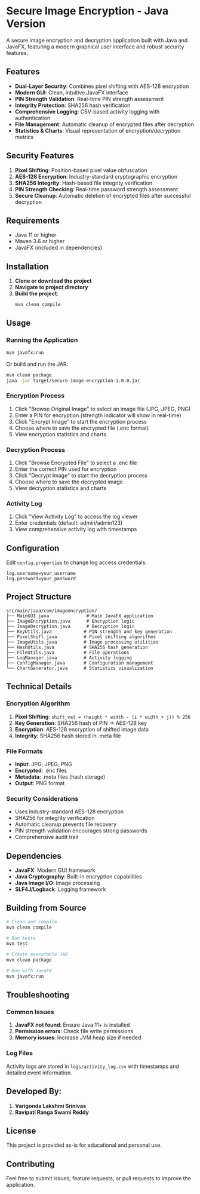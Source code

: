 ﻿# Secure Image Encryption - Java Version

A secure image encryption and decryption application built with Java and JavaFX, featuring a modern graphical user interface and robust security features.

## Features

- **Dual-Layer Security**: Combines pixel shifting with AES-128 encryption
- **Modern GUI**: Clean, intuitive JavaFX interface
- **PIN Strength Validation**: Real-time PIN strength assessment
- **Integrity Protection**: SHA256 hash verification
- **Comprehensive Logging**: CSV-based activity logging with authentication
- **File Management**: Automatic cleanup of encrypted files after decryption
- **Statistics & Charts**: Visual representation of encryption/decryption metrics

## Security Features

1. **Pixel Shifting**: Position-based pixel value obfuscation
2. **AES-128 Encryption**: Industry-standard cryptographic encryption
3. **SHA256 Integrity**: Hash-based file integrity verification
4. **PIN Strength Checking**: Real-time password strength assessment
5. **Secure Cleanup**: Automatic deletion of encrypted files after successful decryption

## Requirements

- Java 11 or higher
- Maven 3.6 or higher
- JavaFX (included in dependencies)

## Installation

1. **Clone or download the project**
2. **Navigate to project directory**
3. **Build the project**:
   ```bash
   mvn clean compile
   ```

## Usage

### Running the Application

```bash
mvn javafx:run
```

Or build and run the JAR:
```bash
mvn clean package
java -jar target/secure-image-encryption-1.0.0.jar
```

### Encryption Process

1. Click "Browse Original Image" to select an image file (JPG, JPEG, PNG)
2. Enter a PIN for encryption (strength indicator will show in real-time)
3. Click "Encrypt Image" to start the encryption process
4. Choose where to save the encrypted file (.enc format)
5. View encryption statistics and charts

### Decryption Process

1. Click "Browse Encrypted File" to select a .enc file
2. Enter the correct PIN used for encryption
3. Click "Decrypt Image" to start the decryption process
4. Choose where to save the decrypted image
5. View decryption statistics and charts

### Activity Log

1. Click "View Activity Log" to access the log viewer
2. Enter credentials (default: admin/admin123)
3. View comprehensive activity log with timestamps

## Configuration

Edit `config.properties` to change log access credentials:
```properties
log.username=your_username
log.password=your_password
```

## Project Structure

```
src/main/java/com/imageencryption/
├── MainGUI.java              # Main JavaFX application
├── ImageEncryption.java      # Encryption logic
├── ImageDecryption.java      # Decryption logic
├── KeyUtils.java            # PIN strength and key generation
├── PixelShift.java          # Pixel shifting algorithms
├── ImageUtils.java          # Image processing utilities
├── HashUtils.java           # SHA256 hash generation
├── FileUtils.java           # File operations
├── LogManager.java          # Activity logging
├── ConfigManager.java       # Configuration management
└── ChartGenerator.java      # Statistics visualization
```

## Technical Details

### Encryption Algorithm

1. **Pixel Shifting**: `shift_val = (height * width - (i * width + j)) % 256`
2. **Key Generation**: SHA256 hash of PIN → AES-128 key
3. **Encryption**: AES-128 encryption of shifted image data
4. **Integrity**: SHA256 hash stored in .meta file

### File Formats

- **Input**: JPG, JPEG, PNG
- **Encrypted**: .enc files
- **Metadata**: .meta files (hash storage)
- **Output**: PNG format

### Security Considerations

- Uses industry-standard AES-128 encryption
- SHA256 for integrity verification
- Automatic cleanup prevents file recovery
- PIN strength validation encourages strong passwords
- Comprehensive audit trail

## Dependencies

- **JavaFX**: Modern GUI framework
- **Java Cryptography**: Built-in encryption capabilities
- **Java Image I/O**: Image processing
- **SLF4J/Logback**: Logging framework

## Building from Source

```bash
# Clean and compile
mvn clean compile

# Run tests
mvn test

# Create executable JAR
mvn clean package

# Run with JavaFX
mvn javafx:run
```

## Troubleshooting

### Common Issues

1. **JavaFX not found**: Ensure Java 11+ is installed
2. **Permission errors**: Check file write permissions
3. **Memory issues**: Increase JVM heap size if needed

### Log Files

Activity logs are stored in `logs/activity_log.csv` with timestamps and detailed event information.

## Developed By:
1. **Varigonda Lakshmi Srinivas** 
2. **Ravipati Ranga Swami Reddy**

## License

This project is provided as-is for educational and personal use.

## Contributing

Feel free to submit issues, feature requests, or pull requests to improve the application.



